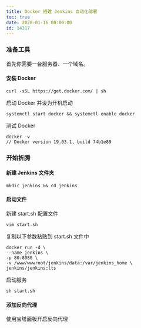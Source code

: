 ```yaml
---
title: Docker 搭建 Jenkins 自动化部署
toc: true
date: 2020-01-16 00:00:00
id: 14317
---
```


### 准备工具

首先你需要一台服务器、一个域名。

#### 安装 Docker

```
curl -sSL https://get.docker.com/ | sh
```

启动 Docker 并设为开机启动

```
systemctl start docker && systemctl enable docker
```

测试 Docker

```
docker -v
// Docker version 19.03.1, build 74b1e89
```

### 开始折腾


#### 新建 Jenkins 文件夹

```
mkdir jenkins && cd jenkins
```

#### 启动文件

新建 start.sh 配置文件

```
vim start.sh
```

复制以下参数粘贴到 start.sh 文件中

```
docker run -d \
--name jenkins \
-p 80:8080 \
-v /www/wwwroot/jenkins/data:/var/jenkins_home \
jenkins/jenkins:lts
```

启动服务

```
sh start.sh
```

#### 添加反向代理

使用宝塔面板开启反向代理


